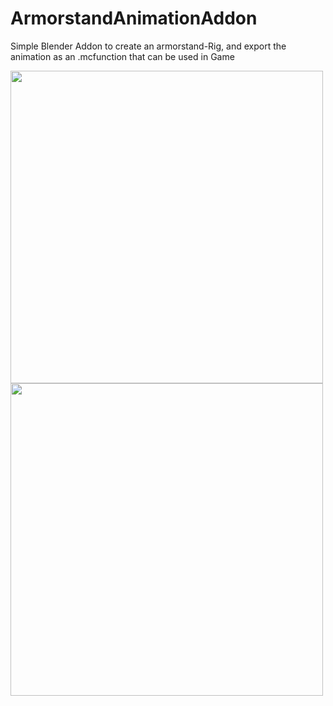 # ArmorstandAnimationAddon
 
Simple Blender Addon to create an armorstand-Rig, and export the animation as an .mcfunction that can be used in Game

<img src="readme/blender-animation.gif" width="500" height="auto">  
<img src="readme/minecraft-animation.gif" width="500" height="auto">  